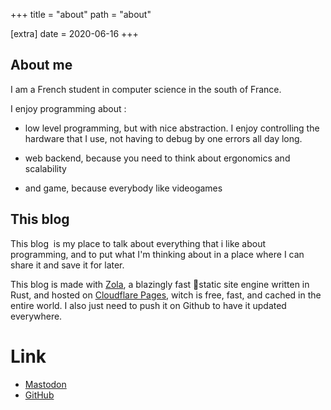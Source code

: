 +++
title = "about"
path = "about"

[extra]
date = 2020-06-16
+++

## About me

I am a French student in computer science in the south of France.

I enjoy programming about :

- low level programming, but with nice abstraction. I enjoy controlling the hardware that I use, not having to debug by one errors all day long.

- web backend, because you need to think about ergonomics and scalability

- and game, because everybody like videogames

## This blog

This blog  is my place to talk about everything that i like about programming, and to put what I'm thinking about in a place where I can share it and save it for later.

This blog is made with [Zola](https://www.getzola.org/), a blazingly fast 🚀static site engine written in Rust, and hosted on [Cloudflare Pages](https://pages.cloudflare.com/), witch is free, fast, and cached in the entire world. I also just need to push it on Github to have it updated everywhere.

# Link

- [Mastodon](https://fosstodon.org/@MrTsunami4)
- [GitHub](https://github.com/MrTsunami4) 
